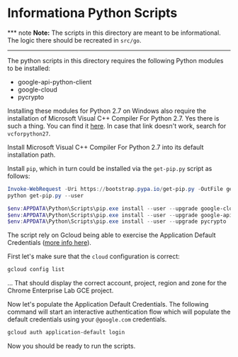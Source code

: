 # Informationa Python Scripts

*** note
**Note:** The scripts in this directory are meant to be informational. The logic
there should be recreated in `src/go`.
***

The python scripts in this directory requires the following Python modules to be
installed:

  * google-api-python-client
  * google-cloud
  * pycrypto

Installing these modules for Python 2.7 on Windows also require the installation
of Microsoft Visual C++ Compiler For Python 2.7. Yes there is such a thing. You
can find it [here][vcforpython27]. In case that link doesn't work, search for
`vcforpython27`.

[vcforpython27]: https://www.microsoft.com/en-us/download/confirmation.aspx?id=44266

Install Microsoft Visual C++ Compiler For Python 2.7 into its default
installation path.

Install `pip`, which in turn could be installed via the `get-pip.py` script as
follows:

```ps1
Invoke-WebRequest -Uri https://bootstrap.pypa.io/get-pip.py -OutFile get-pip.py
python get-pip.py --user

$env:APPDATA\Python\Scripts\pip.exe install --user --upgrade google-cloud
$env:APPDATA\Python\Scripts\pip.exe install --user --upgrade google-api-python-client
$env:APPDATA\Python\Scripts\pip.exe install --user --upgrade pycrypto
```

The script rely on Gcloud being able to exercise the Application Default
Credentials ([more info here][appdefaultcredentials]).

[appdefaultcredentials]: https://developers.google.com/identity/protocols/application-default-credentials

First let's make sure that the `cloud` configuration is correct:

```ps1
gcloud config list
```

... That should display the correct account, project, region and zone for the
Chrome Enterprise Lab GCE project.

Now let's populate the Application Default Credentials. The following command
will start an interactive authentication flow which will populate the default
credentials using your `@google.com` credentials.

```ps1
gcloud auth application-default login
```

Now you should be ready to run the scripts.

